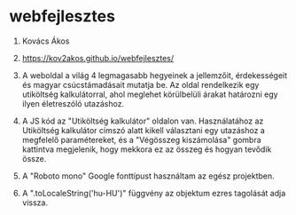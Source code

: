 # webfejlesztes
1. Kovács Ákos

2. https://kov2akos.github.io/webfejlesztes/

3. A weboldal a világ 4 legmagasabb hegyeinek a jellemzőit, érdekességeit és magyar csúcstámadásait mutatja be. Az oldal rendelkezik egy utiköltség kalkulátorral, ahol meglehet körülbelüli árakat határozni egy ilyen életreszóló utazáshoz.

4. A JS kód az "Utiköltség kalkulátor" oldalon van. Használatához az Utiköltség kalkulátor címszó alatt kikell választani egy utazáshoz a megfelelő paramétereket, és a "Végösszeg kiszámolása" gombra kattintva megjelenik, hogy mekkora ez az összeg és hogyan tevődik össze.

5. A "Roboto mono" Google fonttípust használtam az egész projektben.

6. A ".toLocaleString('hu-HU')" függvény az objektum ezres tagolását adja vissza.
